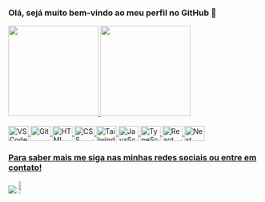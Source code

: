 ### Olá, sejá muito bem-vindo ao meu perfil no GitHub 👋

 <div>
   <a href="https://github.com/matpaulo">
   <img height="180em" src="https://github-readme-stats.vercel.app/api?username=matpaulo&show_icons=true&theme=dracula&include_all_commits=true&count_private=true"/>
   <img height="180em" src="https://github-readme-stats.vercel.app/api/top-langs/?username=matpaulo&layout=compact&langs_count=6&theme=dracula"/>
</div>
     
<div style="display: inline_block"><br>
  <img align="center" alt="VSCode" height="30" width="40" src="https://cdn.jsdelivr.net/gh/devicons/devicon/icons/vscode/vscode-original.svg">
  <img align="center" alt="Git" height="30" width="40" src="https://cdn.jsdelivr.net/gh/devicons/devicon/icons/git/git-original.svg">
  <img align="center" alt="HTML" height="30" width="40" src="https://cdn.jsdelivr.net/gh/devicons/devicon/icons/html5/html5-plain.svg">
  <img align="center" alt="CSS" height="30" width="40" src="https://cdn.jsdelivr.net/gh/devicons/devicon/icons/css3/css3-plain.svg">
  <img align="center" alt="Tailwindcss" height="30" width="40" src="https://cdn.jsdelivr.net/gh/devicons/devicon@latest/icons/tailwindcss/tailwindcss-original.svg">
  <img align="center" alt="JavaScript" height="30" width="40" src="https://cdn.jsdelivr.net/gh/devicons/devicon/icons/javascript/javascript-plain.svg">
  <img align="center" alt="TypeScript" height="30" width="40" src="https://cdn.jsdelivr.net/gh/devicons/devicon@latest/icons/typescript/typescript-original.svg">
  <img align="center" alt="React" height="30" width="40" src="https://cdn.jsdelivr.net/gh/devicons/devicon/icons/react/react-original.svg"> 
  <img align="center" alt="Next" height="30" width="40" src="https://cdn.jsdelivr.net/gh/devicons/devicon@latest/icons/nextjs/nextjs-original.svg"> 
</div>

  ### Para saber mais me siga nas minhas redes sociais ou entre em contato!
 
<div> 
  <a href="https://www.linkedin.com/in/matheus-paulo-291828210" target="_blank"><img src="https://cdn.jsdelivr.net/gh/devicons/devicon@latest/icons/linkedin/linkedin-original.svg"></a>
  <a href="https://docs.google.com/document/d/1-3iIwgKjMjqMh-DCO9nX_dDnduhGLFg2oNl0mCutsOM/edit" target="_blank"><img src="https://img.shields.io/badge/CURRICULO-green" width=10% height=25px></a>
</div>
